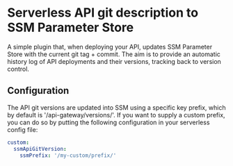 # Serverless API git description to SSM Parameter Store

A simple plugin that, when deploying your API, updates SSM Parameter Store with the current git tag + commit. The aim is to provide an automatic history log of API deployments and their versions, tracking back to version control.

## Configuration

The API git versions are updated into SSM using a specific key prefix, which by default is '/api-gateway/versions/'. If you want to supply a custom prefix, you can do so by putting the following configuration in your serverless config file:

```yaml
custom:
  ssmApiGitVersion:
    ssmPrefix: '/my-custom/prefix/'
```